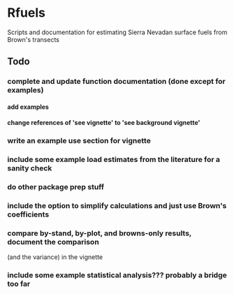 # Rfuels
Scripts and documentation for estimating Sierra Nevadan surface fuels from Brown's transects

## Todo

### complete and update function documentation (done except for examples)
#### add examples
#### change references of 'see vignette' to 'see background vignette'

### write an example use section for vignette

### include some example load estimates from the literature for a sanity check

### do other package prep stuff

### include the option to simplify calculations and just use Brown's coefficients

### compare by-stand, by-plot, and browns-only results, document the comparison
(and the variance) in the vignette

### include some example statistical analysis??? probably a bridge too far

